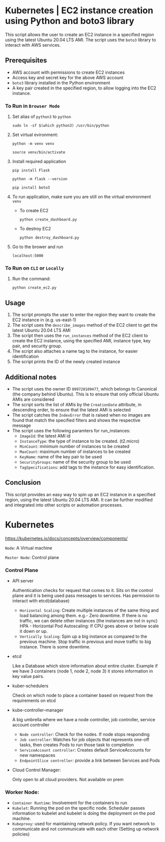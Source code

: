 # Kubernetes | EC2 instance creation using Python and boto3 library
This script allows the user to create an EC2 instance in a specified region using the latest Ubuntu 20.04 LTS AMI. The script uses the `boto3` library to interact with AWS services.

## Prerequisites
- AWS account with permissions to create EC2 instances
- Access key and secret key for the above AWS account
- `boto3` library installed in the Python environment
- A key pair created in the specified region, to allow logging into the EC2 instance.

### To Run in `Browser Mode`
1. Set alias of `python3` to `python`
    ```
    sudo ln -sf $(which python3) /usr/bin/python
    ```

2.  Set virtual evironment:
    ```
    python -m venv venv
    ```
    ```
    source venv/bin/activate
    ```

3. Install required application 
    ```
    pip install Flask
    ```
    ```
    python -m flask --version
    ```
    ```
    pip install boto3
    ```

4. To run application, make sure you are still on the virtual environment `venv`
    - To create EC2
        ```
        python create_dashboard.py
        ```
    - To destroy EC2
        ```
        python destroy_dashboard.py
        ```

5. Go to the brower and run
    ```
    localhost:5000
    ```

### To Run on `CLI` or `Locally`
1. Run the command:
    ```
    python create_ec2.py
    ```

## Usage
1. The script prompts the user to enter the region they want to create the EC2 instance in (e.g. us-east-1)
2. The script uses the `describe_images` method of the EC2 client to get the latest Ubuntu 20.04 LTS AMI
3. The script then uses the `run_instances` method of the EC2 client to create the EC2 instance, using the specified AMI, instance type, key pair, and security group.
4. The script also attaches a name tag to the instance, for easier identification
5. The script prints the ID of the newly created instance

## Additional notes
- The script uses the owner ID `099720109477`, which belongs to Canonical (the company behind Ubuntu). This is to ensure that only official Ubuntu AMIs are considered
- The script sorts the list of AMIs by the `CreationDate` attribute, in descending order, to ensure that the latest AMI is selected
- The script catches the `IndexError` that is raised when no images are found that match the specified filters and shows the respective message
- The script uses the following paramters for run_instances:
    - `ImageId`: the latest AMI id
    - `InstanceType`: the type of instance to be created. (t2.micro)
    - `MinCount`: minimum number of instances to be created
    - `MaxCount`: maximum number of instances to be created
    - `KeyName`: name of the key pair to be used
    - `SecurityGroups`: name of the security group to be used
    - `TagSpecifications`: add tags to the instance for easy identification.

## Conclusion
This script provides an easy way to spin up an EC2 instance in a specified region, using the latest Ubuntu 20.04 LTS AMI. It can be further modified and integrated into other scripts or automation processes.

# Kubernetes

https://kubernetes.io/docs/concepts/overview/components/

`Node`: A Virtual machine

`Master Node`: Control plane

### Control Plane
- API server 

    Authentication checks for request that comes to it. Sits on the control plane and it is being used pass messages to services. Has permission to interact with etcd(database)

    - `Horizontal Scaling`: Create multiple instances of the same thing and load balancing among them. e.g.- Zero downtime. 
                          If there is no traffic, we can delete other instances (the instances are not in sync)
                          HPA - Horizontal Pod Autoscaling: If CPU goes above or below scale it down or up.
    - `Vertically Scaling`: Spin up a big instance as compared to the previous machine. 
                          Stop traffic in previous and move traffic to big instance. There is some downtime.

- etcd

    Like a Database which store information about entire cluster. Example if we have 3 containers (node 1, node 2, node 3) it stores information in key value pairs.

- kuber-schedulers 

    Check on which node to place a container based on request from the requirements on etcd

- kube-controller-manager

    A big umbrella where we have a node controller, job controller, service account controller 
    
    - `Node controller`: Check for the nodes. If node stops responding
    - `Job controller`: Watches for job objects that represents one-off tasks, then creates Pods to run those task to completion
    - `ServiceAccount controller`: Creates default ServiceAccounts for new namespaces
    - `EndpointSlice controller`: provide a link between Services and Pods

- Cloud Control Manager:

    Only open to all cloud providers. Not available on prem

### Worker Node: 
  - `Container Runtime`: Involvement for the containers to run
  - `Kubelet`: Running the pod on the specific node. Scheduler passes information to kubelet and kubelet is doing the deployment on the pod machine.
  - `Kubeproxy`: used for maintaining network policy. If you want network to communicate and not communicate with each other (Setting up network policies)
